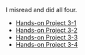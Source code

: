 I misread and did all four.

 * [Hands-on Project 3-1](assets/H9/HandsOnProject3-1/indexjQuery.html)
 * [Hands-on Project 3-2](assets/H9/HandsOnProject3-2/indexjQuery.html)
 * [Hands-on Project 3-3](assets/H9/HandsOnProject3-3/index.html)
 * [Hands-on Project 3-4](assets/H9/HandsOnProject3-4/index.html)